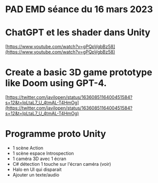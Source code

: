 # PAD EMD séance du 16 mars 2023

# ChatGPT et les shader dans Unity

[https://www.youtube.com/watch?v=gPQpVgbBz58](https://www.youtube.com/watch?v=gPQpVgbBz58)

# Create a basic 3D game prototype like Doom using GPT-4.

[https://twitter.com/javilopen/status/1636085116400451584?s=12&t=lpLtaL7_U_4tmAL-T4HmOg](https://twitter.com/javilopen/status/1636085116400451584?s=12&t=lpLtaL7_U_4tmAL-T4HmOg)

# Programme proto Unity

- 1 scène Action
- 1 scène espace Introspection
- 1  caméra 3D avec 1 écran
- C# détection 1 touche sur l'écran caméra (voir)
- Halo en UI qui disparait
- Ajouter un texte/audio